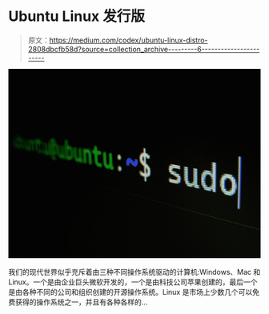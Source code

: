 # Ubuntu Linux 发行版

> 原文：<https://medium.com/codex/ubuntu-linux-distro-2808dbcfb58d?source=collection_archive---------6----------------------->

![](img/905df6e4e1cb9398f9b85b5f937ffc3e.png)

我们的现代世界似乎充斥着由三种不同操作系统驱动的计算机:Windows、Mac 和 Linux。一个是由企业巨头微软开发的，一个是由科技公司苹果创建的，最后一个是由各种不同的公司和组织创建的开源操作系统。Linux 是市场上少数几个可以免费获得的操作系统之一，并且有各种各样的…